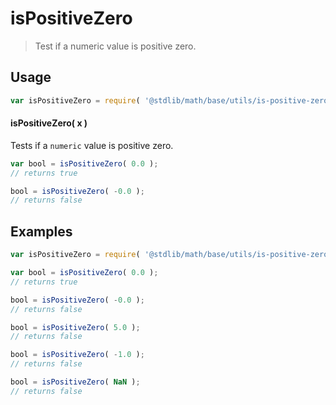 isPositiveZero
===

> Test if a numeric value is positive zero.


<!-- <usage> -->

## Usage

``` javascript
var isPositiveZero = require( '@stdlib/math/base/utils/is-positive-zero' );
```

#### isPositiveZero( x )

Tests if a `numeric` value is positive zero.

``` javascript
var bool = isPositiveZero( 0.0 );
// returns true

bool = isPositiveZero( -0.0 );
// returns false
```

<!-- </usage> -->


<!-- <examples> -->

## Examples

``` javascript
var isPositiveZero = require( '@stdlib/math/base/utils/is-positive-zero' );

var bool = isPositiveZero( 0.0 );
// returns true

bool = isPositiveZero( -0.0 );
// returns false

bool = isPositiveZero( 5.0 );
// returns false

bool = isPositiveZero( -1.0 );
// returns false

bool = isPositiveZero( NaN );
// returns false
```

<!-- </examples> -->


<!-- <links> -->

<!-- </links> -->
